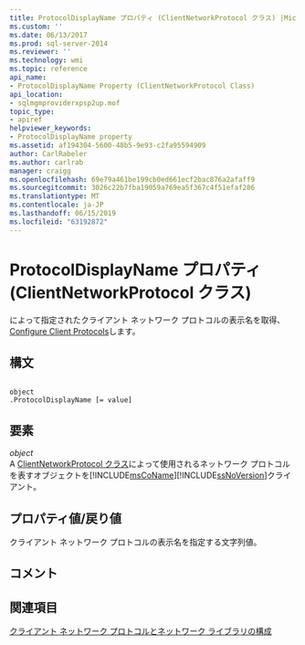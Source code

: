 ```yaml
---
title: ProtocolDisplayName プロパティ (ClientNetworkProtocol クラス) |Microsoft Docs
ms.custom: ''
ms.date: 06/13/2017
ms.prod: sql-server-2014
ms.reviewer: ''
ms.technology: wmi
ms.topic: reference
api_name:
- ProtocolDisplayName Property (ClientNetworkProtocol Class)
api_location:
- sqlmgmproviderxpsp2up.mof
topic_type:
- apiref
helpviewer_keywords:
- ProtocolDisplayName property
ms.assetid: af194304-5600-48b5-9e93-c2fa95594909
author: CarlRabeler
ms.author: carlrab
manager: craigg
ms.openlocfilehash: 69e79a461be199cb0ed661ecf2bac876a2afaff9
ms.sourcegitcommit: 3026c22b7fba19059a769ea5f367c4f51efaf286
ms.translationtype: MT
ms.contentlocale: ja-JP
ms.lasthandoff: 06/15/2019
ms.locfileid: "63192872"
---
```

# <a name="protocoldisplayname-property-clientnetworkprotocol-class"></a>ProtocolDisplayName プロパティ (ClientNetworkProtocol クラス)
  によって指定されたクライアント ネットワーク プロトコルの表示名を取得、 [Configure Client Protocols](https://technet.microsoft.com/library/ms181035.aspx)します。  
  
## <a name="syntax"></a>構文  
  
```  
  
object  
.ProtocolDisplayName [= value]  
```  
  
## <a name="parts"></a>要素  
 *object*  
 A [ClientNetworkProtocol クラス](clientnetworkprotocol-class.md)によって使用されるネットワーク プロトコルを表すオブジェクトを[!INCLUDE[msCoName](../../../includes/msconame-md.md)][!INCLUDE[ssNoVersion](../../../includes/ssnoversion-md.md)]クライアント。  
  
## <a name="property-valuereturn-value"></a>プロパティ値/戻り値  
 クライアント ネットワーク プロトコルの表示名を指定する文字列値。  
  
## <a name="remarks"></a>コメント  
  
## <a name="see-also"></a>関連項目  
 [クライアント ネットワーク プロトコルとネットワーク ライブラリの構成](https://technet.microsoft.com/library/ms181035.aspx)  
  
  
